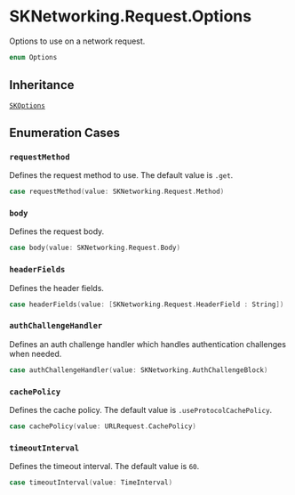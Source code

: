 # SKNetworking.Request.Options

Options to use on a network request.

``` swift
enum Options
```

## Inheritance

[`SKOptions`](/SKOptions)

## Enumeration Cases

### `requestMethod`

Defines the request method to use. The default value is `.get`.

``` swift
case requestMethod(value: SKNetworking.Request.Method)
```

### `body`

Defines the request body.

``` swift
case body(value: SKNetworking.Request.Body)
```

### `headerFields`

Defines the header fields.

``` swift
case headerFields(value: [SKNetworking.Request.HeaderField : String])
```

### `authChallengeHandler`

Defines an auth challenge handler which handles authentication challenges when needed.

``` swift
case authChallengeHandler(value: SKNetworking.AuthChallengeBlock)
```

### `cachePolicy`

Defines the cache policy. The default value is `.useProtocolCachePolicy`.

``` swift
case cachePolicy(value: URLRequest.CachePolicy)
```

### `timeoutInterval`

Defines the timeout interval. The default value is `60`.

``` swift
case timeoutInterval(value: TimeInterval)
```
